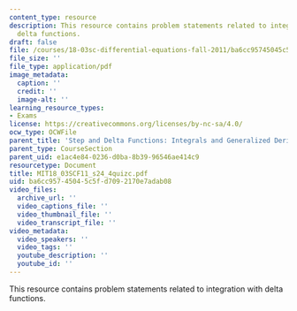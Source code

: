 ```yaml
---
content_type: resource
description: This resource contains problem statements related to integration with
  delta functions.
draft: false
file: /courses/18-03sc-differential-equations-fall-2011/ba6cc95745045c5fd7092170e7adab08_MIT18_03SCF11_s24_4quizc.pdf
file_size: ''
file_type: application/pdf
image_metadata:
  caption: ''
  credit: ''
  image-alt: ''
learning_resource_types:
- Exams
license: https://creativecommons.org/licenses/by-nc-sa/4.0/
ocw_type: OCWFile
parent_title: 'Step and Delta Functions: Integrals and Generalized Derivatives'
parent_type: CourseSection
parent_uid: e1ac4e84-0236-d0ba-8b39-96546ae414c9
resourcetype: Document
title: MIT18_03SCF11_s24_4quizc.pdf
uid: ba6cc957-4504-5c5f-d709-2170e7adab08
video_files:
  archive_url: ''
  video_captions_file: ''
  video_thumbnail_file: ''
  video_transcript_file: ''
video_metadata:
  video_speakers: ''
  video_tags: ''
  youtube_description: ''
  youtube_id: ''
---
```

This resource contains problem statements related to integration with delta functions.